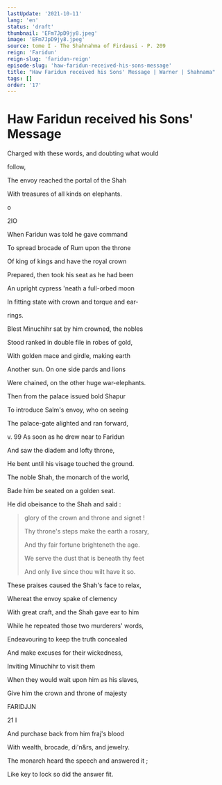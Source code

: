 ```yaml
---
lastUpdate: '2021-10-11'
lang: 'en'
status: 'draft'
thumbnail: 'EFm7JpD9jy8.jpeg'
image: 'EFm7JpD9jy8.jpeg'
source: tome I - The Shahnahma of Firdausi - P. 209
reign: 'Faridun'
reign-slug: 'faridun-reign'
episode-slug: 'haw-faridun-received-his-sons-message'
title: "Haw Faridun received his Sons' Message | Warner | Shahnama"
tags: []
order: '17'
---
```


<!-- LTeX: language=en -->

# Haw Faridun received his Sons' Message

Charged with these words, and doubting what would

follow,

The envoy reached the portal of the Shah

With treasures of all kinds on elephants.

o

2IO

When Faridun was told he gave command

To spread brocade of Rum upon the throne

Of king of kings and have the royal crown

Prepared, then took his seat as he had been

An upright cypress 'neath a full-orbed moon

In fitting state with crown and torque and ear-

rings.

Blest Minuchihr sat by him crowned, the nobles

Stood ranked in double file in robes of gold,

With golden mace and girdle, making earth

Another sun. On one side pards and lions

Were chained, on the other huge war-elephants.

Then from the palace issued bold Shapur

To introduce Salm's envoy, who on seeing

The palace-gate alighted and ran forward,

v. 99 As soon as he drew near to Faridun

And saw the diadem and lofty throne,

He bent until his visage touched the ground.

The noble Shah, the monarch of the world,

Bade him be seated on a golden seat.

He did obeisance to the Shah and said :

> glory of the crown and throne and signet !
>
> Thy throne's steps make the earth a rosary,
>
> And thy fair fortune brighteneth the age.
>
> We serve the dust that is beneath thy feet
>
> And only live since thou wilt have it so.

These praises caused the Shah's face to relax,

Whereat the envoy spake of clemency

With great craft, and the Shah gave ear to him

While he repeated those two murderers' words,

Endeavouring to keep the truth concealed

And make excuses for their wickedness,

Inviting Minuchihr to visit them

When they would wait upon him as his slaves,

Give him the crown and throne of majesty

FARIDJJN

21 I

And purchase back from him fraj's blood

With wealth, brocade, di'n&amp;rs, and jewelry.

The monarch heard the speech and answered it ;

Like key to lock so did the answer fit.
